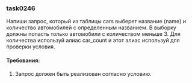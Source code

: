 
### task0246

Напиши запрос, который из таблицы cars выберет название (name) и количество автомобилей с определенным названием.
В выборку должны попасть только автомобили с количеством меньше 3. Для количества используй алиас car_count и
этот алиас используй для проверки условия.


#### Требования:
1.	Запрос должен быть реализован согласно условию.

